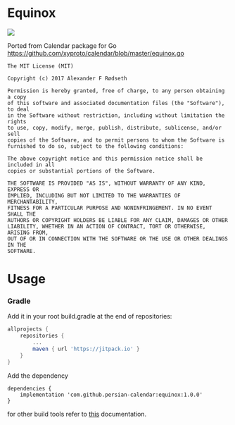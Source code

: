 # Equinox
[![](https://jitpack.io/v/persian-calendar/calendar.svg)](https://jitpack.io/#persian-calendar/equinox)

Ported from Calendar package for Go https://github.com/xyproto/calendar/blob/master/equinox.go

```
The MIT License (MIT)

Copyright (c) 2017 Alexander F Rødseth

Permission is hereby granted, free of charge, to any person obtaining a copy
of this software and associated documentation files (the "Software"), to deal
in the Software without restriction, including without limitation the rights
to use, copy, modify, merge, publish, distribute, sublicense, and/or sell
copies of the Software, and to permit persons to whom the Software is
furnished to do so, subject to the following conditions:

The above copyright notice and this permission notice shall be included in all
copies or substantial portions of the Software.

THE SOFTWARE IS PROVIDED "AS IS", WITHOUT WARRANTY OF ANY KIND, EXPRESS OR
IMPLIED, INCLUDING BUT NOT LIMITED TO THE WARRANTIES OF MERCHANTABILITY,
FITNESS FOR A PARTICULAR PURPOSE AND NONINFRINGEMENT. IN NO EVENT SHALL THE
AUTHORS OR COPYRIGHT HOLDERS BE LIABLE FOR ANY CLAIM, DAMAGES OR OTHER
LIABILITY, WHETHER IN AN ACTION OF CONTRACT, TORT OR OTHERWISE, ARISING FROM,
OUT OF OR IN CONNECTION WITH THE SOFTWARE OR THE USE OR OTHER DEALINGS IN THE
SOFTWARE.
```

# Usage
### Gradle
Add it in your root build.gradle at the end of repositories:
```groovy
allprojects {
    repositories {
        ...
        maven { url 'https://jitpack.io' }
    }
}
```  
Add the dependency
```
dependencies {
    implementation 'com.github.persian-calendar:equinox:1.0.0'
}
```
 
for other build tools refer to [this](https://jitpack.io/#persian-calendar/calendar) documentation.
